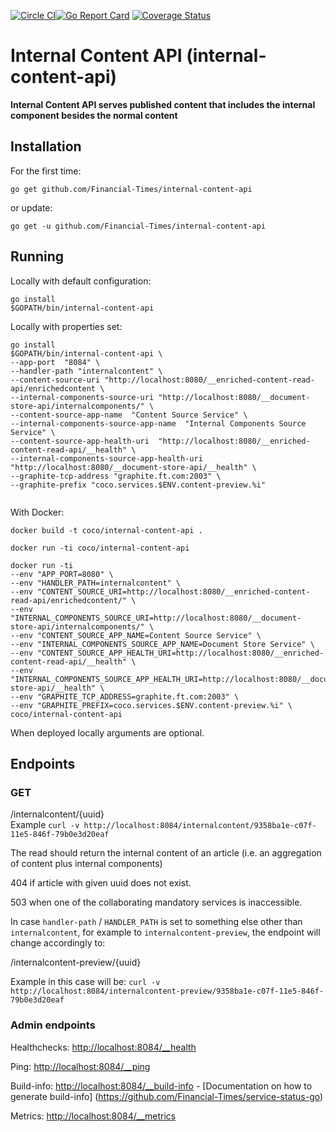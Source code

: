 [![Circle CI](https://circleci.com/gh/Financial-Times/internal-content-api.svg?style=shield)](https://circleci.com/gh/Financial-Times/internal-content-api)[![Go Report Card](https://goreportcard.com/badge/github.com/Financial-Times/internal-content-api)](https://goreportcard.com/report/github.com/Financial-Times/internal-content-api) [![Coverage Status](https://coveralls.io/repos/github/Financial-Times/internal-content-api/badge.svg?branch=master)](https://coveralls.io/github/Financial-Times/internal-content-api?branch=master)

# Internal Content API (internal-content-api)

__Internal Content API serves published content that includes the internal component besides the normal content__

## Installation

For the first time:

`go get github.com/Financial-Times/internal-content-api`

or update:

`go get -u github.com/Financial-Times/internal-content-api`

## Running


Locally with default configuration:

```
go install
$GOPATH/bin/internal-content-api
```

Locally with properties set:

```
go install
$GOPATH/bin/internal-content-api \
--app-port  "8084" \
--handler-path "internalcontent" \
--content-source-uri "http://localhost:8080/__enriched-content-read-api/enrichedcontent \
--internal-components-source-uri "http://localhost:8080/__document-store-api/internalcomponents/" \
--content-source-app-name  "Content Source Service" \
--internal-components-source-app-name  "Internal Components Source Service" \
--content-source-app-health-uri  "http://localhost:8080/__enriched-content-read-api/__health" \
--internal-components-source-app-health-uri  "http://localhost:8080/__document-store-api/__health" \
--graphite-tcp-address "graphite.ft.com:2003" \
--graphite-prefix "coco.services.$ENV.content-preview.%i"
 
```

With Docker:

`docker build -t coco/internal-content-api .`

`docker run -ti coco/internal-content-api`

```
docker run -ti  
--env "APP_PORT=8080" \
--env "HANDLER_PATH=internalcontent" \
--env "CONTENT_SOURCE_URI=http://localhost:8080/__enriched-content-read-api/enrichedcontent/" \
--env "INTERNAL_COMPONENTS_SOURCE_URI=http://localhost:8080/__document-store-api/internalcomponents/" \
--env "CONTENT_SOURCE_APP_NAME=Content Source Service" \
--env "INTERNAL_COMPONENTS_SOURCE_APP_NAME=Document Store Service" \
--env "CONTENT_SOURCE_APP_HEALTH_URI=http://localhost:8080/__enriched-content-read-api/__health" \
--env "INTERNAL_COMPONENTS_SOURCE_APP_HEALTH_URI=http://localhost:8080/__document-store-api/__health" \
--env "GRAPHITE_TCP_ADDRESS=graphite.ft.com:2003" \  
--env "GRAPHITE_PREFIX=coco.services.$ENV.content-preview.%i" \  
coco/internal-content-api  
```

When deployed locally arguments are optional.

## Endpoints
### GET
/internalcontent/{uuid}    
Example
`curl -v http://localhost:8084/internalcontent/9358ba1e-c07f-11e5-846f-79b0e3d20eaf`

The read should return the internal content of an article (i.e. an aggregation of content plus internal components)

404 if article with given uuid does not exist.

503 when one of the collaborating mandatory services is inaccessible.


In case `handler-path` / `HANDLER_PATH` is set to something else other than `internalcontent`,
for example to `internalcontent-preview`, the endpoint will change accordingly to:

/internalcontent-preview/{uuid}

Example in this case will be:
`curl -v http://localhost:8084/internalcontent-preview/9358ba1e-c07f-11e5-846f-79b0e3d20eaf`


### Admin endpoints
Healthchecks: [http://localhost:8084/__health](http://localhost:8084/__health)

Ping: [http://localhost:8084/__ping](http://localhost:8084/__ping)

Build-info: [http://localhost:8084/__build-info](http://localhost:8084/__ping)  -  [Documentation on how to generate build-info] (https://github.com/Financial-Times/service-status-go) 
 
Metrics:  [http://localhost:8084/__metrics](http://localhost:8084/__metrics)
